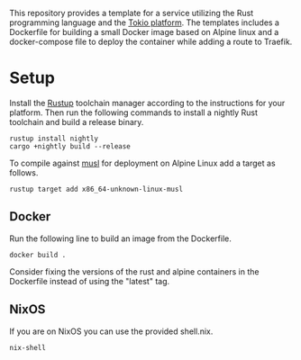 This repository provides a template for a service utilizing the Rust programming language and the [Tokio platform](https://github.com/tokio-rs/tokio).
The templates includes a Dockerfile for building a small Docker image based on Alpine linux and a docker-compose file to deploy the container while adding a route to Traefik.

# Setup
Install the [Rustup](https://rustup.rs/) toolchain manager according to the instructions for your platform.
Then run the following commands to install a nightly Rust toolchain and build a release binary.
```
rustup install nightly
cargo +nightly build --release
```
To compile against [musl](https://musl.libc.org/) for deployment on Alpine Linux add a target as follows.

```
rustup target add x86_64-unknown-linux-musl
```

## Docker

Run the following line to build an image from the Dockerfile.
```
docker build .
```
Consider fixing the versions of the rust and alpine containers in the Dockerfile instead of using the "latest" tag.

## NixOS
If you are on NixOS you can use the provided shell.nix.

```
nix-shell
```

